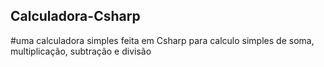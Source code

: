 ## Calculadora-Csharp

#uma calculadora simples feita em Csharp para calculo simples de soma, multiplicação, subtração e divisão
